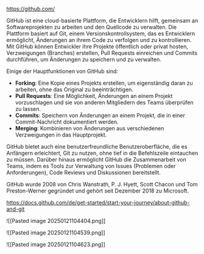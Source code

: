 https://github.com/


GitHub ist eine cloud-basierte Plattform, die Entwicklern hilft, gemeinsam an Softwareprojekten zu arbeiten und den Quellcode zu verwalten. Die Plattform basiert auf Git, einem Versionskontrollsystem, das es Entwicklern ermöglicht, Änderungen an ihrem Code zu verfolgen und zu kontrollieren. Mit GitHub können Entwickler ihre Projekte öffentlich oder privat hosten, Verzweigungen (Branches) erstellen, Pull Requests einreichen und Commits durchführen, um Änderungen zu speichern und zu verwalten.

Einige der Hauptfunktionen von GitHub sind:

- **Forking**: Eine Kopie eines Projekts erstellen, um eigenständig daran zu arbeiten, ohne das Original zu beeinträchtigen.
- **Pull Requests**: Eine Möglichkeit, Änderungen an einem Projekt vorzuschlagen und sie von anderen Mitgliedern des Teams überprüfen zu lassen.
- **Commits**: Speichern von Änderungen an einem Projekt, die in einer Commit-Nachricht dokumentiert werden.
- **Merging**: Kombinieren von Änderungen aus verschiedenen Verzweigungen in das Hauptprojekt.

GitHub bietet auch eine benutzerfreundliche Benutzeroberfläche, die es Anfängern erleichtert, Git zu nutzen, ohne tief in die Befehlszeile eintauchen zu müssen. Darüber hinaus ermöglicht GitHub die Zusammenarbeit von Teams, indem es Tools zur Verwaltung von Issues (Problemen oder Anforderungen), Code Reviews und Diskussionen bereitstellt.

GitHub wurde 2008 von Chris Wanstrath, P. J. Hyett, Scott Chacon und Tom Preston-Werner gegründet und gehört seit Dezember 2018 zu Microsoft.



https://docs.github.com/de/get-started/start-your-journey/about-github-and-git


![[Pasted image 20250121104404.png]]

![[Pasted image 20250121104539.png]]



![[Pasted image 20250121104623.png]]


